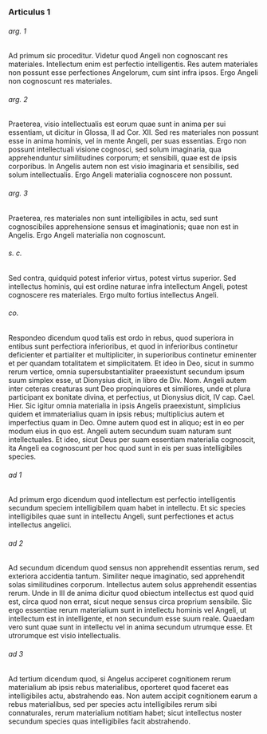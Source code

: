 ### Articulus 1

###### arg. 1
Ad primum sic proceditur. Videtur quod Angeli non cognoscant res materiales. Intellectum enim est perfectio intelligentis. Res autem materiales non possunt esse perfectiones Angelorum, cum sint infra ipsos. Ergo Angeli non cognoscunt res materiales.

###### arg. 2
Praeterea, visio intellectualis est eorum quae sunt in anima per sui essentiam, ut dicitur in Glossa, II ad Cor. XII. Sed res materiales non possunt esse in anima hominis, vel in mente Angeli, per suas essentias. Ergo non possunt intellectuali visione cognosci, sed solum imaginaria, qua apprehenduntur similitudines corporum; et sensibili, quae est de ipsis corporibus. In Angelis autem non est visio imaginaria et sensibilis, sed solum intellectualis. Ergo Angeli materialia cognoscere non possunt.

###### arg. 3
Praeterea, res materiales non sunt intelligibiles in actu, sed sunt cognoscibiles apprehensione sensus et imaginationis; quae non est in Angelis. Ergo Angeli materialia non cognoscunt.

###### s. c.
Sed contra, quidquid potest inferior virtus, potest virtus superior. Sed intellectus hominis, qui est ordine naturae infra intellectum Angeli, potest cognoscere res materiales. Ergo multo fortius intellectus Angeli.

###### co.
Respondeo dicendum quod talis est ordo in rebus, quod superiora in entibus sunt perfectiora inferioribus, et quod in inferioribus continetur deficienter et partialiter et multipliciter, in superioribus continetur eminenter et per quandam totalitatem et simplicitatem. Et ideo in Deo, sicut in summo rerum vertice, omnia supersubstantialiter praeexistunt secundum ipsum suum simplex esse, ut Dionysius dicit, in libro de Div. Nom. Angeli autem inter ceteras creaturas sunt Deo propinquiores et similiores, unde et plura participant ex bonitate divina, et perfectius, ut Dionysius dicit, IV cap. Cael. Hier. Sic igitur omnia materialia in ipsis Angelis praeexistunt, simplicius quidem et immaterialius quam in ipsis rebus; multiplicius autem et imperfectius quam in Deo. Omne autem quod est in aliquo; est in eo per modum eius in quo est. Angeli autem secundum suam naturam sunt intellectuales. Et ideo, sicut Deus per suam essentiam materialia cognoscit, ita Angeli ea cognoscunt per hoc quod sunt in eis per suas intelligibiles species.

###### ad 1
Ad primum ergo dicendum quod intellectum est perfectio intelligentis secundum speciem intelligibilem quam habet in intellectu. Et sic species intelligibiles quae sunt in intellectu Angeli, sunt perfectiones et actus intellectus angelici.

###### ad 2
Ad secundum dicendum quod sensus non apprehendit essentias rerum, sed exteriora accidentia tantum. Similiter neque imaginatio, sed apprehendit solas similitudines corporum. Intellectus autem solus apprehendit essentias rerum. Unde in III de anima dicitur quod obiectum intellectus est quod quid est, circa quod non errat, sicut neque sensus circa proprium sensibile. Sic ergo essentiae rerum materialium sunt in intellectu hominis vel Angeli, ut intellectum est in intelligente, et non secundum esse suum reale. Quaedam vero sunt quae sunt in intellectu vel in anima secundum utrumque esse. Et utrorumque est visio intellectualis.

###### ad 3
Ad tertium dicendum quod, si Angelus acciperet cognitionem rerum materialium ab ipsis rebus materialibus, oporteret quod faceret eas intelligibiles actu, abstrahendo eas. Non autem accipit cognitionem earum a rebus materialibus, sed per species actu intelligibiles rerum sibi connaturales, rerum materialium notitiam habet; sicut intellectus noster secundum species quas intelligibiles facit abstrahendo.

